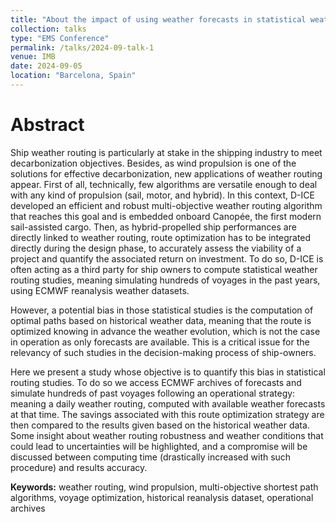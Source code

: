 ```yaml
---
title: "About the impact of using weather forecasts in statistical weather routing studies."
collection: talks
type: "EMS Conference"
permalink: /talks/2024-09-talk-1
venue: IMB
date: 2024-09-05
location: "Barcelona, Spain"
---
```


<!-- This is a description of your talk, which is a markdown file that can be all markdown-ified like any other post. Yay markdown! -->
<!-- Reported in 2021 bcs of the covid -->

Abstract
=========
Ship weather routing is particularly at stake in the shipping industry to meet decarbonization objectives. Besides, as wind propulsion is one of the solutions for effective decarbonization, new applications of weather routing appear. First of all, technically, few algorithms are versatile enough to deal with any kind of propulsion (sail, motor, and hybrid). In this context, D-ICE developed an efficient and robust multi-objective weather routing algorithm that reaches this goal and is embedded onboard Canopée, the first modern sail-assisted cargo.
Then, as hybrid-propelled ship performances are directly linked to weather routing, route optimization has to be integrated directly during the design phase, to accurately assess the viability of a project and quantify the associated return on investment. To do so, D-ICE is often acting as a third party for ship owners to compute statistical weather routing studies, meaning simulating hundreds of voyages in the past years, using ECMWF reanalysis weather datasets.

However, a potential bias in those statistical studies is the computation of optimal paths based on historical weather data, meaning that the route is optimized knowing in advance the weather evolution, which is not the case in operation as only forecasts are available. This is a critical issue for the relevancy of such studies in the decision-making process of ship-owners.

Here we present a study whose objective is to quantify this bias in statistical routing studies. To do so we access ECMWF archives of forecasts and simulate hundreds of past voyages following an operational strategy: meaning a daily weather routing, computed with available weather forecasts at that time. The savings associated with this route optimization strategy are then compared to the results given based on the historical weather data. Some insight about weather routing robustness and weather conditions that could lead to uncertainties will be highlighted, and a compromise will be discussed between computing time (drastically increased with such procedure) and results accuracy.


**Keywords:** weather routing, wind propulsion, multi-objective shortest path algorithms, voyage optimization, historical reanalysis dataset, operational archives



